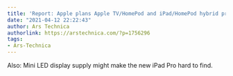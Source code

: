 ```yaml
---
title: 'Report: Apple plans Apple TV/HomePod and iPad/HomePod hybrid products'
date: "2021-04-12 22:22:43"
author: Ars Technica
authorlink: https://arstechnica.com/?p=1756296
tags:
- Ars-Technica
---
```

Also: Mini LED display supply might make the new iPad Pro hard to find.